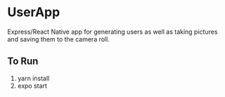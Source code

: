 # UserApp
Express/React Native app for generating users as well as taking pictures and saving them to the camera roll. 


To Run
-----------
1. yarn install
2. expo start
